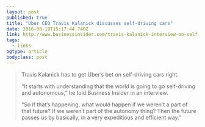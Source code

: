 ```yaml
---
layout: post 
published: true 
title: "Uber CEO Travis Kalanick discusses self-driving cars" 
date: 2016-08-19T15:17:44.740Z 
link: http://www.businessinsider.com/travis-kalanick-interview-on-self-driving-cars-future-driver-jobs-2016-8 
tags:
  - links
ogtype: article 
bodyclass: post 
---
```


> Travis Kalanick has to get Uber’s bet on self-driving cars right.
> 
> “It starts with understanding that the world is going to go self-driving and autonomous,” he told Business Insider in an interview.
> 
> “So if that’s happening, what would happen if we weren’t a part of that future? If we weren’t part of the autonomy thing? Then the future passes us by basically, in a very expeditious and efficient way.”
